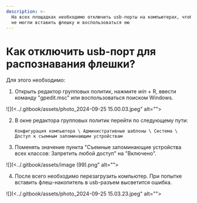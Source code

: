 ```yaml
---
description: >-
  На всех площадках необходимо отключить usb-порты на компьютерах, чтобы сдающие
  не могли вставить флешку и воспользоваться ею
---
```


# Как отключить usb-порт для распознавания флешки?

Для этого необходимо:

1. Открыть редактор групповых политик, нажмите _win_ + R, ввести команду "gpedit.msc" или воспользоваться поиском Windows.

![](<../.gitbook/assets/photo_2024-09-25 15.00.03.jpeg" alt=""><figcaption></figcaption></figure>

2.  В окне редактора групповых политик перейти по следующему пути:&#x20;

    ```
    Конфигурация компьютера \ Административные шаблоны \ Система \ Доступ к съемным запоминающим устройствам
    ```
3. Поменять значение пункта "Съемные запоминающие устройства всех классов: Запретить любой доступ" на "Включено".

![](<../.gitbook/assets/image (99).png" alt=""><figcaption></figcaption></figure>

4. После всего необходимо перезагрузить компьютер. При попытке вставить флеш-накопитель в usb-разъем высветится ошибка.&#x20;

![](<../.gitbook/assets/photo_2024-09-25 15.03.23.jpeg" alt=""><figcaption></figcaption></figure>
